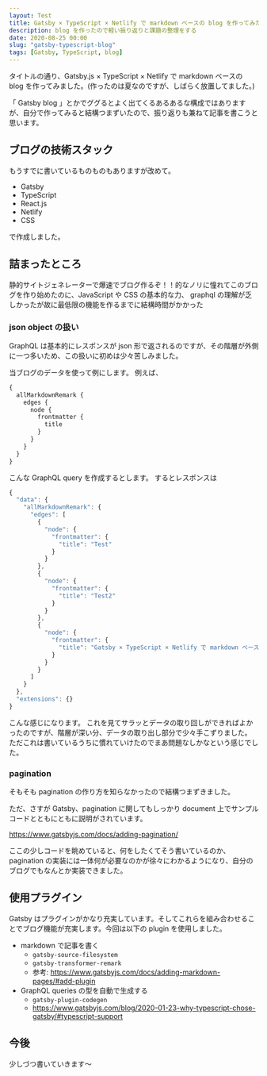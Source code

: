 ```yaml
---
layout: Test
title: Gatsby × TypeScript × Netlify で markdown ベースの blog を作ってみた
description: blog を作ったので軽い振り返りと課題の整理をする
date: 2020-08-25 00:00
slug: "gatsby-typescript-blog"
tags: [Gatsby, TypeScript, blog]
---
```


タイトルの通り、Gatsby.js × TypeScript × Netlify で markdown ベースの blog を作ってみました。(作ったのは夏なのですが、しばらく放置してました。)

「 Gatsby blog 」とかでググるとよく出てくるあるあるな構成ではありますが、自分で作ってみると結構つまずいたので、振り返りも兼ねて記事を書こうと思います。

## ブログの技術スタック

もうすでに書いているものものもありますが改めて。

- Gatsby
- TypeScript
- React.js
- Netlify
- CSS

で作成しました。

## 詰まったところ

静的サイトジェネレーターで爆速でブログ作るぞ！！的なノリに憧れてこのブログを作り始めたのに、JavaScript や CSS の基本的な力、 graphql の理解が乏しかったが故に最低限の機能を作るまでに結構時間がかかった

### json object の扱い

GraphQL は基本的にレスポンスが json 形で返されるのですが、その階層が外側に一つ多いため、この扱いに初めは少々苦しみました。

当ブログのデータを使って例にします。
例えば、

```js
{
  allMarkdownRemark {
    edges {
      node {
        frontmatter {
          title
        }
      }
    }
  }
}
```

こんな GraphQL query を作成するとします。
するとレスポンスは

```js
{
  "data": {
    "allMarkdownRemark": {
      "edges": [
        {
          "node": {
            "frontmatter": {
              "title": "Test"
            }
          }
        },
        {
          "node": {
            "frontmatter": {
              "title": "Test2"
            }
          }
        },
        {
          "node": {
            "frontmatter": {
              "title": "Gatsby × TypeScript × Netlify で markdown ベースの blog を作ってみた"
            }
          }
        }
      ]
    }
  },
  "extensions": {}
}
```

こんな感じになります。
これを見てサラッとデータの取り回しができればよかったのですが、階層が深い分、データの取り出し部分で少々手こずりました。
ただこれは書いているうちに慣れていけたのでまあ問題なしかなという感じでした。

### pagination

そもそも pagination の作り方を知らなかったので結構つまずきました。

ただ、さすが Gatsby、pagination に関してもしっかり document 上でサンプルコードとともにともに説明がされています。

https://www.gatsbyjs.com/docs/adding-pagination/

ここの少しコードを眺めていると、何をしたくてそう書いているのか、pagination の実装には一体何が必要なのかが徐々にわかるようになり、自分のブログでもなんとか実装できました。

## 使用プラグイン

Gatsby はプラグインがかなり充実しています。そしてこれらを組み合わせることでブログ機能が充実します。今回は以下の plugin を使用しました。

- markdown で記事を書く
  - `gatsby-source-filesystem`
  - `gatsby-transformer-remark`
  - 参考: https://www.gatsbyjs.com/docs/adding-markdown-pages/#add-plugin
- GraphQL queries の型を自動で生成する
  - `gatsby-plugin-codegen`
  - https://www.gatsbyjs.com/blog/2020-01-23-why-typescript-chose-gatsby/#typescript-support

## 今後

少しづつ書いていきます〜
